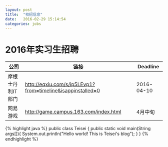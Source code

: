 ```yaml
---
layout: post
title:  "校招信息"
date:   2016-02-29 15:14:54
categories: jobs
---
```


# 2016年实习生招聘

公司	|	链接	|	Deadline
------- |  --------- |  ---------
摩根士丹利IT部门	|http://eqxiu.com/s/ip5LEvp1?from=timeline&isappinstalled=0|2016-04-10
网易游戏	|http://game.campus.163.com/index.html|4月中旬

{% highlight java %}
public class Teisei {
    public static void main(String args[]){
        System.out.println("Hello world! This is Teisei's blog");
    }
}
{% endhighlight %}